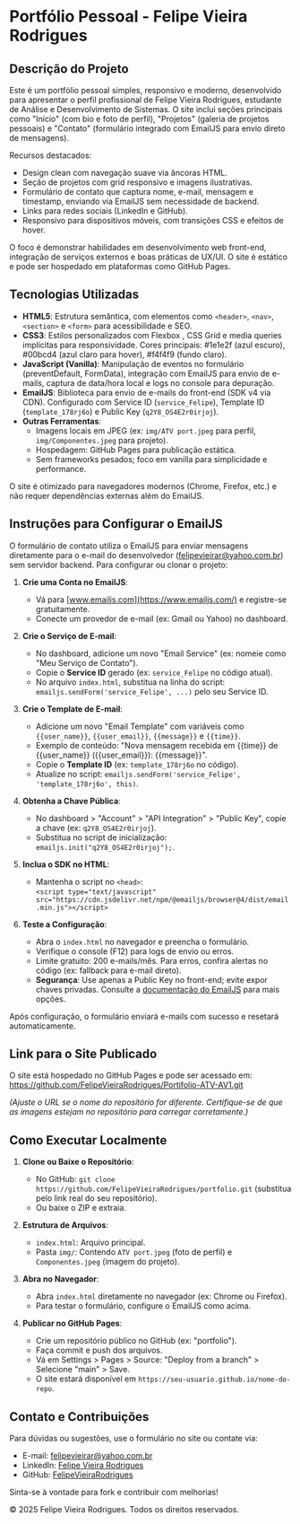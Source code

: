 # Portfólio Pessoal - Felipe Vieira Rodrigues

## Descrição do Projeto
Este é um portfólio pessoal simples, responsivo e moderno, desenvolvido para apresentar o perfil profissional de Felipe Vieira Rodrigues, estudante de Análise e Desenvolvimento de Sistemas. O site inclui seções principais como "Início" (com bio e foto de perfil), "Projetos" (galeria de projetos pessoais) e "Contato" (formulário integrado com EmailJS para envio direto de mensagens).

Recursos destacados:
- Design clean com navegação suave via âncoras HTML.
- Seção de projetos com grid responsivo e imagens ilustrativas.
- Formulário de contato que captura nome, e-mail, mensagem e timestamp, enviando via EmailJS sem necessidade de backend.
- Links para redes sociais (LinkedIn e GitHub).
- Responsivo para dispositivos móveis, com transições CSS e efeitos de hover.

O foco é demonstrar habilidades em desenvolvimento web front-end, integração de serviços externos e boas práticas de UX/UI. O site é estático e pode ser hospedado em plataformas como GitHub Pages.

## Tecnologias Utilizadas
- **HTML5**: Estrutura semântica, com elementos como `<header>`, `<nav>`, `<section>` e `<form>` para acessibilidade e SEO.
- **CSS3**: Estilos personalizados com Flexbox , CSS Grid e media queries implícitas para responsividade. Cores principais: #1e1e2f (azul escuro), #00bcd4 (azul claro para hover), #f4f4f9 (fundo claro).
- **JavaScript (Vanilla)**: Manipulação de eventos no formulário (preventDefault, FormData), integração com EmailJS para envio de e-mails, captura de data/hora local e logs no console para depuração.
- **EmailJS**: Biblioteca para envio de e-mails do front-end (SDK v4 via CDN). Configurado com Service ID (`service_Felipe`), Template ID (`template_178rj6o`) e Public Key (`q2Y8_OS4E2r0irjoj`).
- **Outras Ferramentas**: 
  - Imagens locais em JPEG (ex: `img/ATV port.jpeg` para perfil, `img/Componentes.jpeg` para projeto).
  - Hospedagem: GitHub Pages para publicação estática.
  - Sem frameworks pesados; foco em vanilla para simplicidade e performance.

O site é otimizado para navegadores modernos (Chrome, Firefox, etc.) e não requer dependências externas além do EmailJS.

## Instruções para Configurar o EmailJS
O formulário de contato utiliza o EmailJS para enviar mensagens diretamente para o e-mail do desenvolvedor (felipevieirar@yahoo.com.br) sem servidor backend. Para configurar ou clonar o projeto:

1. **Crie uma Conta no EmailJS**:
   - Vá para [www.emailjs.com](https://www.emailjs.com/) e registre-se gratuitamente.
   - Conecte um provedor de e-mail (ex: Gmail ou Yahoo) no dashboard.

2. **Crie o Serviço de E-mail**:
   - No dashboard, adicione um novo "Email Service" (ex: nomeie como "Meu Serviço de Contato").
   - Copie o **Service ID** gerado (ex: `service_Felipe` no código atual).
   - No arquivo `index.html`, substitua na linha do script: `emailjs.sendForm('service_Felipe', ...)` pelo seu Service ID.

3. **Crie o Template de E-mail**:
   - Adicione um novo "Email Template" com variáveis como `{{user_name}}`, `{{user_email}}`, `{{message}}` e `{{time}}`.
   - Exemplo de conteúdo: "Nova mensagem recebida em {{time}} de {{user_name}} ({{user_email}}): {{message}}".
   - Copie o **Template ID** (ex: `template_178rj6o` no código).
   - Atualize no script: `emailjs.sendForm('service_Felipe', 'template_178rj6o', this)`.

4. **Obtenha a Chave Pública**:
   - No dashboard > "Account" > "API Integration" > "Public Key", copie a chave (ex: `q2Y8_OS4E2r0irjoj`).
   - Substitua no script de inicialização: `emailjs.init("q2Y8_OS4E2r0irjoj");`.

5. **Inclua o SDK no HTML**:
   - Mantenha o script no `<head>`:  
     `<script type="text/javascript" src="https://cdn.jsdelivr.net/npm/@emailjs/browser@4/dist/email.min.js"></script>`

6. **Teste a Configuração**:
   - Abra o `index.html` no navegador e preencha o formulário.
   - Verifique o console (F12) para logs de envio ou erros.
   - Limite gratuito: 200 e-mails/mês. Para erros, confira alertas no código (ex: fallback para e-mail direto).
   - **Segurança**: Use apenas a Public Key no front-end; evite expor chaves privadas. Consulte a [documentação do EmailJS](https://www.emailjs.com/docs/) para mais opções.

Após configuração, o formulário enviará e-mails com sucesso e resetará automaticamente.

## Link para o Site Publicado
O site está hospedado no GitHub Pages e pode ser acessado em:  
https://github.com/FelipeVieiraRodrigues/Portifolio-ATV-AV1.git  

*(Ajuste o URL se o nome do repositório for diferente. Certifique-se de que as imagens estejam no repositório para carregar corretamente.)*

## Como Executar Localmente
1. **Clone ou Baixe o Repositório**:
   - No GitHub: `git clone https://github.com/FelipeVieiraRodrigues/portfolio.git` (substitua pelo link real do seu repositório).
   - Ou baixe o ZIP e extraia.

2. **Estrutura de Arquivos**:
   - `index.html`: Arquivo principal.
   - Pasta `img/`: Contendo `ATV port.jpeg` (foto de perfil) e `Componentes.jpeg` (imagem do projeto).

3. **Abra no Navegador**:
   - Abra `index.html` diretamente no navegador (ex: Chrome ou Firefox).
   - Para testar o formulário, configure o EmailJS como acima.

4. **Publicar no GitHub Pages**:
   - Crie um repositório público no GitHub (ex: "portfolio").
   - Faça commit e push dos arquivos.
   - Vá em Settings > Pages > Source: "Deploy from a branch" > Selecione "main" > Save.
   - O site estará disponível em `https://seu-usuario.github.io/nome-do-repo`.

## Contato e Contribuições
Para dúvidas ou sugestões, use o formulário no site ou contate via:
- E-mail: felipevieirar@yahoo.com.br
- LinkedIn: [Felipe Vieira Rodrigues](https://www.linkedin.com/in/felipe-vieira-undefined-565800301)
- GitHub: [FelipeVieiraRodrigues](https://github.com/FelipeVieiraRodrigues)

Sinta-se à vontade para fork e contribuir com melhorias!

&copy; 2025 Felipe Vieira Rodrigues. Todos os direitos reservados.
